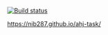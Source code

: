 [![Build status](https://ci.appveyor.com/api/projects/status/davfhvvex0e5q2eg?svg=true)](https://ci.appveyor.com/project/nib287/ahj-task)

https://nib287.github.io/ahj-task/